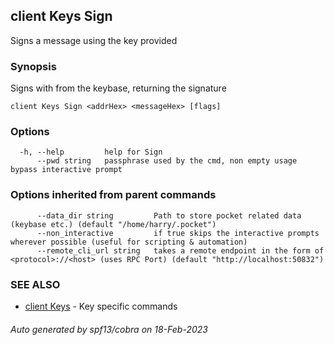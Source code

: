 ## client Keys Sign

Signs a message using the key provided

### Synopsis

Signs <messageHex> with <addrHex> from the keybase, returning the signature

```
client Keys Sign <addrHex> <messageHex> [flags]
```

### Options

```
  -h, --help         help for Sign
      --pwd string   passphrase used by the cmd, non empty usage bypass interactive prompt
```

### Options inherited from parent commands

```
      --data_dir string         Path to store pocket related data (keybase etc.) (default "/home/harry/.pocket")
      --non_interactive         if true skips the interactive prompts wherever possible (useful for scripting & automation)
      --remote_cli_url string   takes a remote endpoint in the form of <protocol>://<host> (uses RPC Port) (default "http://localhost:50832")
```

### SEE ALSO

* [client Keys](client_Keys.md)	 - Key specific commands

###### Auto generated by spf13/cobra on 18-Feb-2023
